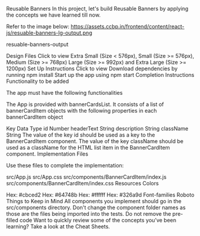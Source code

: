 Reusable Banners
In this project, let's build Reusable Banners by applying the concepts we have learned till now.

Refer to the image below:
https://assets.ccbp.in/frontend/content/react-js/resuable-banners-lg-output.png

resuable-banners-output

Design Files
Click to view
Extra Small (Size < 576px), Small (Size >= 576px), Medium (Size >= 768px)
Large (Size >= 992px) and Extra Large (Size >= 1200px)
Set Up Instructions
Click to view
Download dependencies by running npm install
Start up the app using npm start
Completion Instructions
Functionality to be added

The app must have the following functionalities

The App is provided with bannerCardsList. It consists of a list of bannerCardItem objects with the following properties in each bannerCardItem object

Key	Data Type
id	Number
headerText	String
description	String
className	String
The value of the key id should be used as a key to the BannerCardItem component.
The value of the key className should be used as a className for the HTML list item in the BannerCardItem component.
Implementation Files

Use these files to complete the implementation:

src/App.js
src/App.css
src/components/BannerCardItem/index.js
src/components/BannerCardItem/index.css
Resources
Colors

Hex: #cbced2
Hex: #64748b
Hex: #ffffff
Hex: #326a9d
Font-families
Roboto
Things to Keep in Mind
All components you implement should go in the src/components directory.
Don't change the component folder names as those are the files being imported into the tests.
Do not remove the pre-filled code
Want to quickly review some of the concepts you’ve been learning? Take a look at the Cheat Sheets.